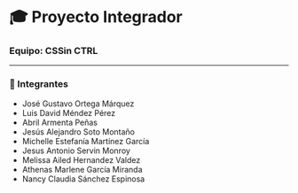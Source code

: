 # 🎓 Proyecto Integrador

### Equipo: **CSSin CTRL**

---

### 👥 Integrantes

- José Gustavo Ortega Márquez  
- Luis David Méndez Pérez  
- Abril Armenta Peñas  
- Jesús Alejandro Soto Montaño  
- Michelle Estefanía Martínez García  
- Jesus Antonio Servin Monroy  
- Melissa Ailed Hernandez Valdez  
- Athenas Marlene García Miranda  
- Nancy Claudia Sánchez Espinosa


